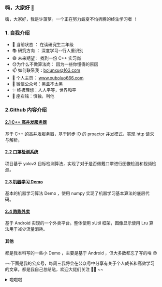 ### 嗨，大家好 👋

<!--
**XuDaHaoRen/XuDaHaoRen** is a ✨ _special_ ✨ repository because its `README.md` (this file) appears on your GitHub profile.

Here are some ideas to get you started:

- 🔭 I’m currently working on ...
- 🌱 I’m currently learning ...
- 👯 I’m looking to collaborate on ...
- 🤔 I’m looking for help with ...
- 💬 Ask me about ...
- 📫 How to reach me: ...
- 😄 Pronouns: ...
- ⚡ Fun fact: ...
-->

嗨，大家好，我是许菠萝。一个正在努力蜕变不怕折腾的终生学习者 ！

### 1. 自我介绍


- 🔭 当前状态 ： 在读研究生二年级
- 📚 研究方向 ： 深度学习--行人重识别
- 😄 未来期望：  找到一份 C++ 实习岗
- 😓为什么不做算法岗： 因为一些你懂得的原因 
- 📫 如何联系我：bolunxu@163.com 
- 🍍 个人主页： www.xuboluo666.com
- 🌱 微信公众号：黑盒不太黑
- ✨ 终极理想：人人平等，世界和平
- 💬 座右铭：慎独，利他


### 2.Github 内容介绍

#### [2.1 C++ 高并发服务器](https://github.com/XuDaHaoRen/C-webserver)

基于 C++ 的高并发服务器，基于同步 IO 的 proactor 并发模式，实现 http 请求与解析。

#### [2.2 口罩检测系统](https://github.com/XuDaHaoRen/Mask-Detection-System)

项目基于 yolov3 目标检测算法，实现了对于是否佩戴口罩进行图像检测和视频检测。

#### [2.3 机器学习 Demo](https://github.com/XuDaHaoRen/Machine-Learning)

基本的机器学习算法 Demo ，使用 numpy 实现了机器学习基本算法的底层代码。

#### [2.4 跑跑外卖](https://github.com/XuDaHaoRen/PaoPaoWaiMai)

基于 Android 实现的一个外卖平台。整体使用 xUtil 框架，图像显示使用 Lru 算法用于减少流量消耗。


#### 其他

都是我本科写的一些小 Demo ，主要是基于 Android ，但大多数都忘了写的啥 😓
 
 


~~下面是我的公众号，每周三我将会在公众号中分享有关于个人成长和高效学习的文章，都是我自己总结哒，欢迎大佬们关注 👏🏻 ~~

<details>
<summary>啦啦啦</summary>
<br>
发现了一个好玩的下拉菜单功能
参考： https://gist.github.com/citrusui/07978f14b11adada364ff901e27c7f61
</details>











